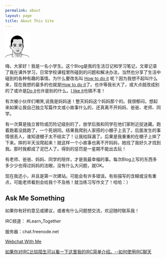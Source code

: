 ```yaml
---
permalink: about
layout: page
title: About This Site
---
```


<img src="/images/tiantian.png" height="80" width="80" class="inline-left" title="Tian Tian" alt="Tian Tian" />

嗨，大家好！我是一名小学生。这个Blog是我的生活日记和学习笔记，文章记录了我在课外学习，日常学校课程里所碰到的问题和解决办法，当然也分享了生活中碰到的各种有趣的事情。为什么要改名叫 [How to do it](https://kongpengju.com/) 呢？因为我想不起叫什么来，现在我想的最多的也就是[How to do it](https://kongpengju.com/)了。也许等我长大了，或大点就改成别的了或许是[Do it](https://kongpengju.com/)也许是别的什么。[I like it](https://kongpengju.com/)也搞不准！

有次被小伙伴们嘲笑,说我是妈妈迷！整天妈妈这个妈妈那个的。我很郁闷，想起来如果让我自己独立写篇作文或小故事什么的，还真离不开妈妈、爸爸、老师、同学。

有一次算是独立冒险或历险记级别的了，放学后我和同学在他们家附近捉迷藏。跑着跑着没路跑了，一个死胡同。结果我爬别人家搭的小棚子上去了。后面发生的事情很丢人，谁知道棚子太不结实了！让我给踩漏了。后果是我重重的在棚子上摔了下来。摔的半天没爬起来！就这样一个小故事也离不开妈妈，她找了我好久才找到我。那时我都成了泥巴人了。得到的惩罚是一星期不能出去玩！

有老师、爸爸、妈妈、同学的陪伴，才是我最幸福的事。每次Blog上写的东西多多少少也得过妈妈的法眼，没有什么大问题，就OK。

现在我还小，并且是第一次建站。可能会有许多错误。有些描写的含糊或没有重点，可能老师看到会给我个不及格！就当练习写作文了！哈哈：）

## Ask Me Something

如果你有好的意见或建议，或者有什么问题想交流，欢迎随时联系我！

IRC频道： #Learn_Together

服务器：chat.freenode.net

[Webchat With Me](https://webchat.freenode.net/#Learn_Together)

[如果你对IRC比较陌生可以看一下这里我的IRC简单介绍。--如何使用IRC聊天](https://kongpengju.com/blog/2019/07/18/irc-chat-with-me/)
